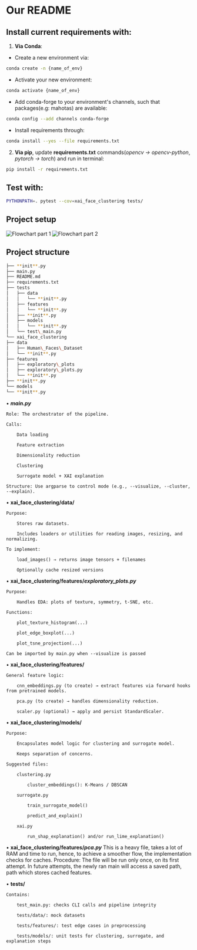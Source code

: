 # Our README

## Install current requirements with:
1. **Via Conda**:

- Create a new environment via:
    
```bash
conda create -n {name_of_env}
```
        
- Activate your new environment:
```zsh
conda activate {name_of_env}
```
        
- Add conda-forge to your environment's channels, such that packages(e.g: mahotas) are available:
    
```zsh
conda config --add channels conda-forge
```
        
- Install requirements through:
    
```zsh
conda install --yes --file requirements.txt
```


    
2. **Via pip**, update **requirements.txt** commands(*opencv -> opencv-python*, *pytorch -> torch*) and run in terminal:
```zsh
pip install -r requirements.txt
```

## Test with:
```zsh
PYTHONPATH=. pytest --cov=xai_face_clustering tests/  
```

## Project setup

![Flowchart part 1](flowchart_1.png "Flowchart part 1")
![Flowchart part 2](flowchart_2.png "Flowchart part 2")

## Project structure

```zsh
├── **init**.py
├── main.py
├── README.md
├── requirements.txt
├── tests
│   ├── data
│   │   └── **init**.py
│   ├── features
│   │   └── **init**.py
│   ├── **init**.py
│   ├── models
│   │   └── **init**.py
│   └── test\_main.py
└── xai_face_clustering
├── data
│   ├── Human\_Faces\_Dataset
│   └── **init**.py
├── features
│   ├── exploratory\_plots
│   ├── exploratory\_plots.py
│   └── **init**.py
├── **init**.py
└── models
└── **init**.py
```

• **_main.py_**

    Role: The orchestrator of the pipeline.

    Calls:

        Data loading

        Feature extraction

        Dimensionality reduction

        Clustering

        Surrogate model + XAI explanation

    Structure: Use argparse to control mode (e.g., --visualize, --cluster, --explain).

• **xai_face_clustering/data/**

    Purpose:

        Stores raw datasets.

        Includes loaders or utilities for reading images, resizing, and normalizing.

    To implement:

        load_images() → returns image tensors + filenames

        Optionally cache resized versions

• **xai_face_clustering/features/_exploratory_plots.py_**

    Purpose:

        Handles EDA: plots of texture, symmetry, t-SNE, etc.

    Functions:

        plot_texture_histogram(...)

        plot_edge_boxplot(...)

        plot_tsne_projection(...)

    Can be imported by main.py when --visualize is passed

• **xai_face_clustering/features/**

    General feature logic:

        cnn_embeddings.py (to create) → extract features via forward hooks from pretrained models.

        pca.py (to create) → handles dimensionality reduction.

        scaler.py (optional) → apply and persist StandardScaler.

• **xai_face_clustering/models/**

    Purpose:

        Encapsulates model logic for clustering and surrogate model.

        Keeps separation of concerns.

    Suggested files:

        clustering.py

            cluster_embeddings(): K-Means / DBSCAN

        surrogate.py

            train_surrogate_model()

            predict_and_explain()

        xai.py

            run_shap_explanation() and/or run_lime_explanation()
• **xai_face_clustering/features/_pca.py_**
    This is a heavy file, takes a lot of RAM and time to run, hence, to achieve a smoother flow, the implementation checks for caches.
    Procedure:
        The file will be run only once, on its first attempt. 
        In future attempts, the newly ran main will access a saved path, path which stores cached features.

• **tests/**

    Contains:

        test_main.py: checks CLI calls and pipeline integrity

        tests/data/: mock datasets

        tests/features/: test edge cases in preprocessing

        tests/models/: unit tests for clustering, surrogate, and explanation steps



<!---
# Applied ML Template 🛠️


**Welcome to Applied Machine Learning!** This template is designed to streamline the development process and boost the quality of your code.

Before getting started with your projects, we encourage you to carefully read the sections below and familiarise yourselves with the proposed tools.

## Prerequisites
Make sure you have the following software and tools installed:

- **PyCharm**: We recommend using PyCharm as your IDE, since it offers a highly tailored experience for Python development. You can get a free student license [here](https://www.jetbrains.com/community/education/#students/).

- **Pipenv**: Pipenv is used for dependency management. This tools enables users to easily create and manage virtual environments. To install Pipenv, use the following command:
    ```bash
    $ pip install --user pipenv
    ```
    For detailed installation instructions, [click here](https://pipenv.pypa.io/en/latest/installation.html).

- **Git LFS**: Instead of committing large files to your repository, you should store and manage them using Git LFS. For installation information, [click here](https://github.com/git-lfs/git-lfs?utm_source=gitlfs_site&utm_medium=installation_link&utm_campaign=gitlfs#installing).

## Getting Started
### Setting up your own repository
1. Fork this repository.
2. Clone your fork locally.
3. Configure a remote pointing to the upstream repository to sync changes between your fork and the original repository.
   ```bash
   git remote add upstream https://github.com/ivopascal/Applied-ML-Template
   ```
   **Don't skip this step.** We might update the original repository, so you should be able to easily pull our changes.
   
   To update your forked repo follow these steps:
   1. `git fetch upstream`
   2. `git rebase upstream/main`
   3. `git push origin main`
      
      Sometimes you may need to use `git push --force origin main`. Only use this flag the first time you push after you rebased, and be careful as you might overwrite your teammates' changes.
### Git LFS
1. Set it up for your user account (only once, not each time you want to use it).
    ```bash
    git lfs install
    ```
2. Select the files that Git LFS should manage. To track all files of a certain type, you can use a wildcard as in the command below.
    ```bash
   git lfs track "*.psd"
    ```
3. Add _.gitattributes_ to the staging area.
    ```bash
    git add .gitattributes
    ```
That's all, you can commit and push as always. The tracked files will be automatically stored with Git LFS.

### Pipenv
This tool is incredibly easy to use. Let's **install** our first package, which you will all need in your projects.

```bash
pipenv install pre-commit
```

After running this command, you will notice that two files were created, namely, _Pipfile_ and _Pipfile.lock_. _Pipfile_ is the configuration file that specifies all the dependencies in your virtual environment.

To **uninstall** a package, you can run the command:
```bash
pipenv uninstall <package-name>
```

To **activate** the virtual environment, run `pipenv shell`. You can now use the environment as you wish. To **deactivate** the environment run the command `exit`.

If you **already have access to a Pipfile**, you can install the dependencies using `pipenv install`.

For a comprehensive list of commands, consult the [official documentation](https://pipenv.pypa.io/en/latest/cli.html).

### Unit testing
You are expected to test your code using unit testing, which is a technique where small individual components of your code are tested in isolation.

An **example** is given in _tests/test_main.py_, which uses the standard _unittest_ Python module to test whether the function _hello_world_ from _main.py_ works as expected.

To run all the tests developed using _unittest_, simply use:
```bash
python -m unittest discover tests
```
If you wish to see additional details, run it in verbose mode:
```bash
python -m unittest discover -v tests
```

### Pre-commit
Another good coding practice is using pre-commit hooks. This is used to inspect the code before committing to ensure it matches your standards.

In this course, we will be using two hooks (already configured in _.pre-commit-config.yaml_):
- Unit testing
- Flake8 (checks your code for errors, styling issues and complexity)

Since we have already configured the hooks, all you need to do is run:
```bash
pre-commit install
```
Now `pre-commit` will automatically run whenever you want to commit something to the repository.

## Get Coding
You are now ready to start working on your projects.

We recommend following the same folder structure as in the original repository. This will make it easier for you to have cleaner and consistent code, and easier for us to follow your progress and help you.

Your repository should look something like this:
```bash
├───data  # Stores .csv
├───models  # Stores .pkl
├───notebooks  # Contains experimental .ipynbs
├───project_name
│   ├───data  # For data processing, not storing .csv
│   ├───features
│   └───models  # For model creation, not storing .pkl
├───reports
├───tests
│   ├───data
│   ├───features
│   └───models
├───.gitignore
├───.pre-commit-config.yaml
├───main.py
├───train_model.py
├───Pipfile
├───Pipfile.lock
├───README.md
```

**Good luck and happy coding! 🚀**
-->

